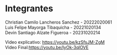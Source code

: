 # Integrantes

Christian Camilo Lancheros Sanchez - 20222020061  
Luis Felipe Mayorga Tibaquicha - 20221020134  
Devin Santiago Alzate Figueroa - 20231020214  

Video explicativo: https://youtu.be/kzSfsJM-ZgM  
Video Final:https://youtu.be/IyOk-3qlOVE
